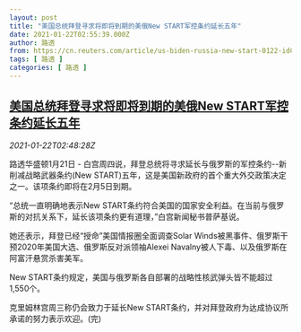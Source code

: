 ```yaml
---
layout: post
title: "美国总统拜登寻求将即将到期的美俄New START军控条约延长五年"
date: 2021-01-22T02:55:39.000Z
author: 路透
from: https://cn.reuters.com/article/us-biden-russia-new-start-0122-idCNKBS29R0BJ
tags: [ 路透 ]
categories: [ 路透 ]
---
```

<!--1611284139000-->
[美国总统拜登寻求将即将到期的美俄New START军控条约延长五年](https://cn.reuters.com/article/us-biden-russia-new-start-0122-idCNKBS29R0BJ)
------

<div>
<div><i>2021-01-22T02:48:28Z</i></div><p>路透华盛顿1月21日 - 白宫周四说，拜登总统将寻求延长与俄罗斯的军控条约--新削减战略武器条约(New START)五年，这是美国新政府的首个重大外交政策决定之一。该项条约即将在2月5日到期。</p><p>“总统一直明确地表示New START条约符合美国的国家安全利益。在当前与俄罗斯的对抗关系下，延长该项条约更有道理，”白宫新闻秘书普萨基说。</p><p>她还表示，拜登已经“授命”美国情报圈全面调查Solar Winds被黑事件、俄罗斯干预2020年美国大选、俄罗斯反对派领袖Alexei Navalny被人下毒、以及俄罗斯在阿富汗悬赏杀害美军。</p><p>New START条约规定，美国与俄罗斯各自部署的战略性核武弹头皆不能超过1,550个。</p><p>克里姆林宫周三称仍会致力于延长New START条约，并对拜登政府为达成协议所承诺的努力表示欢迎。(完)</p>
</div>
